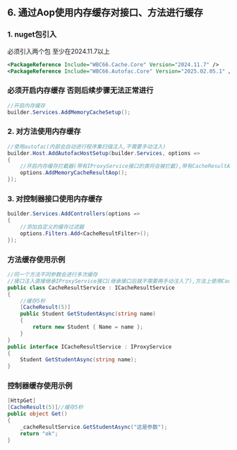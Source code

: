 ## 6. 通过Aop使用内存缓存对接口、方法进行缓存
### 1. nuget包引入
必须引入两个包 至少在2024.11.7以上
``` xml
<PackageReference Include="WBC66.Cache.Core" Version="2024.11.7" />
<PackageReference Include="WBC66.Autofac.Core" Version="2025.02.05.1" />
```
### 必须开启内存缓存 否则后续步骤无法正常进行
``` csharp
//开启内存缓存
builder.Services.AddMemoryCacheSetup();
```
### 2. 对方法使用内存缓存
``` csharp
//使用autofac(内部会自动进行程序集扫描注入,不需要手动注入)
builder.Host.AddAutofacHostSetup(builder.Services, options =>
{
    //开启内存缓存拦截器(带有IProxyService接口的类将会被拦截),带有CacheResultAttribute特性的方法将会被缓存
    options.AddMemoryCacheResultAop();
});
```
### 3. 对控制器接口使用内存缓存
``` csharp
builder.Services.AddControllers(options =>
{
    //添加自定义的缓存过滤器
    options.Filters.Add<CacheResultFilter>();
});
```
### 方法缓存使用示例
``` csharp
//同一个方法不同参数会进行多次缓存
//接口注入直接继承IProxyService接口(继承接口后就不需要再手动注入了),方法上使用CacheResultAttribute特性即可
public class CacheResultService : ICacheResultService
{
    //缓存5秒
    [CacheResult(5)]
    public Student GetStudentAsync(string name)
    {
        return new Student { Name = name };
    }
}
public interface ICacheResultService : IProxyService
{
    Student GetStudentAsync(string name);
}
```
### 控制器缓存使用示例
``` csharp
[HttpGet]
[CacheResult(5)]//缓存5秒
public object Get()
{
    _cacheResultService.GetStudentAsync("这是参数");
    return "ok";
}
```